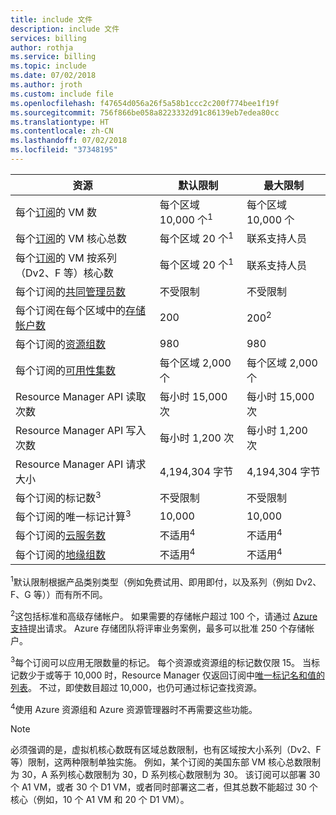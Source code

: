```yaml
---
title: include 文件
description: include 文件
services: billing
author: rothja
ms.service: billing
ms.topic: include
ms.date: 07/02/2018
ms.author: jroth
ms.custom: include file
ms.openlocfilehash: f47654d056a26f5a58b1ccc2c200f774bee1f19f
ms.sourcegitcommit: 756f866be058a8223332d91c86139eb7edea80cc
ms.translationtype: HT
ms.contentlocale: zh-CN
ms.lasthandoff: 07/02/2018
ms.locfileid: "37348195"
---
```

| 资源 | 默认限制 | 最大限制 |
| --- | --- | --- |
| 每个[订阅](../articles/billing-buy-sign-up-azure-subscription.md)的 VM 数 |每个区域 10,000 个<sup>1</sup> |每个区域 10,000 个 |
| 每个[订阅](../articles/billing-buy-sign-up-azure-subscription.md)的 VM 核心总数 |每个区域 20 个<sup>1</sup> | 联系支持人员 |
| 每个[订阅](../articles/billing-buy-sign-up-azure-subscription.md)的 VM 按系列（Dv2、F 等）核心数 |每个区域 20 个<sup>1</sup> | 联系支持人员 |
| 每个订阅的[共同管理员数](../articles/billing-add-change-azure-subscription-administrator.md) |不受限制 |不受限制 |
| 每个订阅在每个区域中的[存储帐户数](../articles/storage/common/storage-create-storage-account.md) |200 |200<sup>2</sup> |
| 每个订阅的[资源组数](../articles/azure-resource-manager/resource-group-overview.md) |980 |980 |
| 每个订阅的[可用性集数](../articles/virtual-machines/windows/manage-availability.md#configure-multiple-virtual-machines-in-an-availability-set-for-redundancy) |每个区域 2,000 个 |每个区域 2,000 个 |
| Resource Manager API 读取次数 |每小时 15,000 次 |每小时 15,000 次 |
| Resource Manager API 写入次数 |每小时 1,200 次 |每小时 1,200 次 |
| Resource Manager API 请求大小 |4,194,304 字节 |4,194,304 字节 |
| 每个订阅的标记数<sup>3</sup> |不受限制 |不受限制 |
| 每个订阅的唯一标记计算<sup>3</sup> | 10,000 | 10,000 |
| 每个订阅的[云服务数](../articles/cloud-services/cloud-services-choose-me.md) |不适用<sup>4</sup> |不适用<sup>4</sup> |
| 每个订阅的[地缘组数](../articles/virtual-network/virtual-networks-migrate-to-regional-vnet.md) |不适用<sup>4</sup> |不适用<sup>4</sup> |


  <sup>1</sup>默认限制根据产品类别类型（例如免费试用、即用即付，以及系列（例如 Dv2、F、G 等））而有所不同。

<sup>2</sup>这包括标准和高级存储帐户。 如果需要的存储帐户超过 100 个，请通过 [Azure 支持](https://azure.microsoft.com/support/faq/)提出请求。 Azure 存储团队将评审业务案例，最多可以批准 250 个存储帐户。

<sup>3</sup>每个订阅可以应用无限数量的标记。 每个资源或资源组的标记数仅限 15。 当标记数少于或等于 10,000 时，Resource Manager 仅返回订阅中[唯一标记名和值的列表](/rest/api/resources/tags#Tags_List)。 不过，即使数目超过 10,000，也仍可通过标记查找资源。  

<sup>4</sup>使用 Azure 资源组和 Azure 资源管理器时不再需要这些功能。

> [!NOTE]
> 必须强调的是，虚拟机核心数既有区域总数限制，也有区域按大小系列（Dv2、F 等）限制，这两种限制单独实施。  例如，某个订阅的美国东部 VM 核心总数限制为 30，A 系列核心数限制为 30，D 系列核心数限制为 30。  该订阅可以部署 30 个 A1 VM，或者 30 个 D1 VM，或者同时部署这二者，但其总数不能超过 30 个核心（例如，10 个 A1 VM 和 20 个 D1 VM）。  
> <!-- -->
> 
> 

